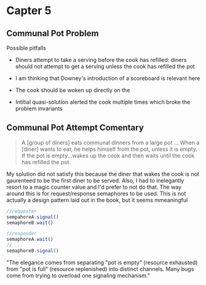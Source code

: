 # Capter 5

## Communal Pot Problem
Possible pitfalls
- Diners attempt to take a serving before the cook has refilled: diners should not attempt to get a serving unless the cook has refilled the pot
- I am thinking that Downey's introduction of a scoreboard is relevant here
- The cook should be woken up directly on the

- Intitial quasi-solution alerted the cook multiple times which broke the problem invariants

## Communal Pot Attempt Comentary
> A \[group of diners\] eats communal dinners from a large pot ... When a \[diner\] wants to
eat, he helps himself from the pot, unless it is empty. If the pot is
empty...wakes up the cook and then waits until the cook
has refilled the pot.

My solution did not satisfy this because the diner that wakes the cook is not gaurenteed to be the first diner to be served. Also, I had to inelegantly resort to a magic counter value and I'd prefer to not do that. The way around this is for request/response semaphores to be used. This is not actually a design pattern laid out in the book, but it seems mmeaningful

```typescript
//requester
sempahoreA.signal()
semaphoreB.wait()
```

```typescript
//responder
semaphoreA.wait()
// ...
semaphoreB.signal()
```

"The elegance comes from separating "pot is empty" (resource exhausted) from "pot is full" (resource replenished) into distinct channels. Many bugs come from trying to overload one signaling mechanism."
